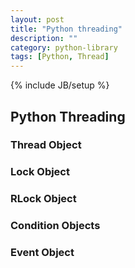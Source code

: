 ```yaml
---
layout: post
title: "Python threading"
description: ""
category: python-library
tags: [Python, Thread]
---
```

{% include JB/setup %}

## Python Threading

### Thread Object

### Lock Object

### RLock Object

### Condition Objects

### Event Object